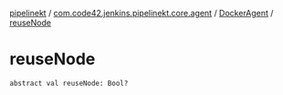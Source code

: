 [pipelinekt](../../index.md) / [com.code42.jenkins.pipelinekt.core.agent](../index.md) / [DockerAgent](index.md) / [reuseNode](./reuse-node.md)

# reuseNode

`abstract val reuseNode: Bool?`